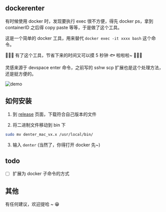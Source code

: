 ## dockerenter 

有时候使用 docker 时，发现要执行 exec 很不方便，得先 docker ps，拿到 containerID 之后得 copy paste 等等，于是做了这个工具。

这是一个简单的 docker 工具，用来替代  `docker exec -it xxxx bash`  这个命令。

🎉🎉🎉 有了这个工具，节省下来的时间又可以摸 5 秒钟 🐟 啦啦啦~  🎉🎉🎉

灵感来源于 devspace enter 命令，之前写的 sshw scp 扩展也是这个处理方法，还是挺方便的。

![demo](demo.gif)


## 如何安装

1. 到 [release](https://github.com/iamlongalong/dockerenter/releases) 页面，下载符合自己版本的文件

2. 将二进制文件移动到 bin 下
```bash
sudo mv denter_mac_vx.x /usr/local/bin/
```

3. 输入 `denter` (当然了，你得打开 docker 先~)


## todo

- [ ] 扩展为 docker 子命令的方式

## 其他

有任何建议，欢迎提哈 ~ 😁

